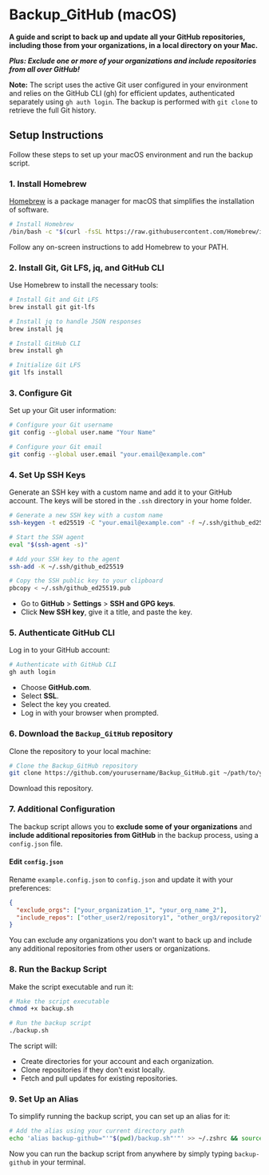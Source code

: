 # Backup_GitHub (macOS)

**A guide and script to back up and update all your GitHub repositories, including those from your organizations, in a local directory on your Mac.**

**_Plus: Exclude one or more of your organizations and include repositories from all over GitHub!_**

**Note:** The script uses the active Git user configured in your environment and relies on the GitHub CLI (gh) for efficient updates, authenticated separately using `gh auth login`. The backup is performed with `git clone` to retrieve the full Git history.

## Setup Instructions

Follow these steps to set up your macOS environment and run the backup script.

### 1. Install Homebrew

[Homebrew](https://github.com/Homebrew/brew) is a package manager for macOS that simplifies the installation of software.

```bash
# Install Homebrew
/bin/bash -c "$(curl -fsSL https://raw.githubusercontent.com/Homebrew/install/HEAD/install.sh)"
```

Follow any on-screen instructions to add Homebrew to your PATH.

### 2. Install Git, Git LFS, jq, and GitHub CLI

Use Homebrew to install the necessary tools:

```bash
# Install Git and Git LFS
brew install git git-lfs

# Install jq to handle JSON responses
brew install jq

# Install GitHub CLI
brew install gh

# Initialize Git LFS
git lfs install
```

### 3. Configure Git

Set up your Git user information:

```bash
# Configure your Git username
git config --global user.name "Your Name"

# Configure your Git email
git config --global user.email "your.email@example.com"
```

### 4. Set Up SSH Keys

Generate an SSH key with a custom name and add it to your GitHub account. The keys will be stored in the `.ssh` directory in your home folder.

```bash
# Generate a new SSH key with a custom name
ssh-keygen -t ed25519 -C "your.email@example.com" -f ~/.ssh/github_ed25519

# Start the SSH agent
eval "$(ssh-agent -s)"

# Add your SSH key to the agent
ssh-add -K ~/.ssh/github_ed25519

# Copy the SSH public key to your clipboard
pbcopy < ~/.ssh/github_ed25519.pub
```

- Go to **GitHub** > **Settings** > **SSH and GPG keys**.
- Click **New SSH key**, give it a title, and paste the key.

### 5. Authenticate GitHub CLI

Log in to your GitHub account:

```bash
# Authenticate with GitHub CLI
gh auth login
```

- Choose **GitHub.com**.
- Select **SSL**.
- Select the key you created.
- Log in with your browser when prompted.

### 6. Download the `Backup_GitHub` repository

Clone the repository to your local machine:

```bash
# Clone the Backup_GitHub repository
git clone https://github.com/yourusername/Backup_GitHub.git ~/path/to/your/Backup_GitHub
```

Download this repository.

### 7. Additional Configuration

The backup script allows you to **exclude some of your organizations** and **include additional repositories from GitHub** in the backup process, using a `config.json` file.

#### Edit `config.json`

Rename `example.config.json` to `config.json` and update it with your preferences:

```json
{
  "exclude_orgs": ["your_organization_1", "your_org_name_2"],
  "include_repos": ["other_user2/repository1", "other_org3/repository2"]
}
```

You can exclude any organizations you don't want to back up and include any additional repositories from other users or organizations.

### 8. Run the Backup Script

Make the script executable and run it:

```bash
# Make the script executable
chmod +x backup.sh

# Run the backup script
./backup.sh
```

The script will:

- Create directories for your account and each organization.
- Clone repositories if they don't exist locally.
- Fetch and pull updates for existing repositories.

### 9. Set Up an Alias

To simplify running the backup script, you can set up an alias for it:

```bash
# Add the alias using your current directory path
echo 'alias backup-github="'"$(pwd)/backup.sh"'"' >> ~/.zshrc && source ~/.zshrc
```

Now you can run the backup script from anywhere by simply typing `backup-github` in your terminal.
